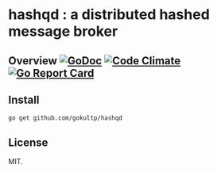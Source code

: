 # hashqd : a distributed hashed message broker

## Overview [![GoDoc](https://godoc.org/github.com/gokultp/hashqd?status.svg)](https://godoc.org/github.com/gokultp/hashqd) [![Code Climate](https://codeclimate.com/github/gokultp/hashqd/badges/gpa.svg)](https://codeclimate.com/github/gokultp/hashqd) [![Go Report Card](https://goreportcard.com/badge/github.com/gokultp/hashqd)](https://goreportcard.com/report/github.com/gokultp/hashqd)

## Install

```
go get github.com/gokultp/hashqd
```

## License

MIT.
